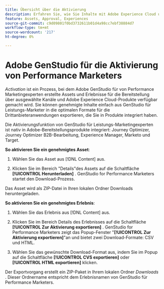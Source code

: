 ```yaml
---
title: Übersicht über die Aktivierung
description: Erfahren Sie, wie Sie Inhalte mit Adobe Experience Cloud und Drittanbieteranwendungen aktivieren.
feature: Assets, Approval, Experiences
source-git-commit: c9d09801f0bd3732611b01d4a98cc7ebf38884d7
workflow-type: tm+mt
source-wordcount: '217'
ht-degree: 0%

---
```



# Adobe GenStudio für die Aktivierung von Performance Marketers

_Activation_ ist ein Prozess, bei dem Adobe GenStudio für von Performance Marketingexperten erstellte Assets und Erlebnisse für die Bereitstellung über ausgewählte Kanäle und Adobe Experience Cloud-Produkte verfügbar gemacht wird. Sie können genehmigte Inhalte einfach aus GenStudio für Leistungs-Marketer in die optimalen Formate für die Drittanbieteranwendungen exportieren, die Sie in Produkte integriert haben.

Die Aktivierungsfunktion von GenStudio für Leistungs-Marketingexperten ist nativ in Adobe-Bereitstellungsprodukte integriert: Journey Optimizer, Journey Optimizer B2B-Bearbeitung, Experience Manager, Marketo und Target.

**So aktivieren Sie ein genehmigtes Asset**:

1. Wählen Sie das Asset aus [!DNL Content] aus.

1. Klicken Sie im Bereich &quot;Details&quot;des Assets auf die Schaltfläche **[!UICONTROL Herunterladen]** . GenStudio for Performance Marketers startet den Download-Prozess.

Das Asset wird als ZIP-Datei in Ihren lokalen Ordner Downloads heruntergeladen.

**So aktivieren Sie ein genehmigtes Erlebnis**:

1. Wählen Sie das Erlebnis aus [!DNL Content] aus.

1. Klicken Sie im Bereich Details des Erlebnisses auf die Schaltfläche **[!UICONTROL Zur Aktivierung exportieren]** . GenStudio for Performance Marketers zeigt das Popup-Fenster &quot;**[!UICONTROL Zur Aktivierung exportieren]**&quot;an und bietet zwei Download-Formate: CSV und HTML.

1. Wählen Sie das gewünschte Download-Format aus, indem Sie im Popup auf die Schaltfläche **[!UICONTROL CVS exportieren]** oder **[!UICONTROL HTML exportieren]** klicken.

Der Exportvorgang erstellt ein ZIP-Paket in Ihrem lokalen Ordner _Downloads_ . Dieser Ordnername entspricht dem Erlebnisnamen von GenStudio für Performance Marketers.
